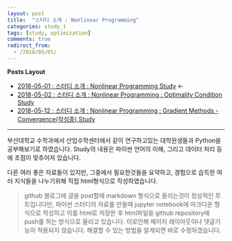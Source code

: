 ```yaml
---
layout: post
title:  "스터디 소개 : Nonlinear Programming"
categories: study_1
tags: [study, optimization]
comments: true
redirect_from:
  - /2018/05/01/
---
```


**Posts Layout**

- [2018-05-01 : 스터디 소개 : Nonlinear Programming Study](https://000namc.github.io/blog/2018/05/01/Nonlinear-Programming/) $\leftarrow$  
- [2018-05-02 : 스터디 소개 : Nonlinear Programming : Optimality Condition Study](https://000namc.github.io/blog/2018/05/02/Nonlinear-Programming-Optimality-Condition/) 
- [2018-05-12 : 스터디 소개 : Nonlinear Programming : Gradient Methods - Convergence(작성중) Study](https://000namc.github.io/blog/2018/05/12/Nonlinear-Programming-Gradient-Methods-Convergence/)


___

부산대학교 수학과에서 산업수학센터에서 같이 연구하고있는 대학원생들과 Python을 공부해보기로 하였습니다. Study의 내용은 파이썬 언어의 이해, 그리고 데이터 처리 등에 초점이 맞추어져 있습니다.

다른 여러 좋은 자료들이 있지만, 그중에서 필요한것들을 요약하고, 경험으로 습득한 여러 지식들을 나누기위해 직접 html형식으로 작성하였습니다.

> github 블로그에 글을 post할때 markdown 형식으로 올리는것이 정상적인 루트입니다만, 파이썬 스터디의 자료를 만들때 jupyter notebook에 마크다운 형식으로 작성하고 이를 html로 저장한 후 html파일을 github repository에 push를 하는 방식으로 올리고 있습니다. 이로인해 페이지 레이아웃이나 댓글기능이 적용되지 않습니다. 해결할 수 있는 방법을 알게되면 바로 수정하겠습니다.
